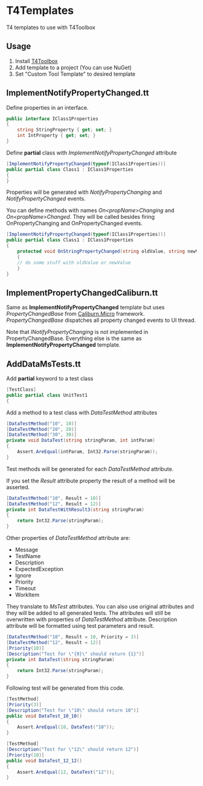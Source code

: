 T4Templates
===========

T4 templates to use with T4Toolbox

Usage
-----

1. Install [T4Toolbox](http://t4toolbox.codeplex.com/)
2. Add template to a project (You can use NuGet)
3. Set "Custom Tool Template" to desired template

ImplementNotifyPropertyChanged.tt
---------------------------------

Define properties in an interface.

```c#
public interface IClass1Properties
{
    string StringProperty { get; set; }
    int IntProperty { get; set; }
}
```    
Define **partial** class with *ImplementNotifyPropertyChanged* attribute

```c#
[ImplementNotifyPropertyChanged(typeof(IClass1Properties))]
public partial class Class1 : IClass1Properties
{
}
```    
Properties will be generated with *NotifyPropertyChanging* and *NotifyPropertyChanged* events.

You can define methods with names *On&lt;propName&gt;Changing* and *On&lt;propName&gt;Changed*. They will be called besides firing OnPropertyChanging and OnPropertyChanged events.
```c#
[ImplementNotifyPropertyChanged(typeof(IClass1Properties))]
public partial class Class1 : IClass1Properties
{
    protected void OnStringPropertyChanged(string oldValue, string newValue)
    {
    // do some stuff with oldValue or newValue
    }
}
```    

ImplementPropertyChangedCaliburn.tt
---------------------------------
Same as **ImplementNotifyPropertyChanged** template but uses *PropertyChangedBase* from [Caliburn.Micro](https://caliburnmicro.codeplex.com/) framework. *PropertyChangedBase* dispatches all property changed events to UI thread. 

Note that *INotifyPropertyChanging* is not implemented in PropertyChangedBase. Everything else is the same as **ImplementNotifyPropertyChanged** template.

AddDataMsTests.tt
-----------------

Add **partial** keyword to a test class

```c#
[TestClass]
public partial class UnitTest1
{
```
Add a method to a test class with *DataTestMethod* attributes

```c#
[DataTestMethod("10", 10)]
[DataTestMethod("20", 20)]
[DataTestMethod("30", 30)]
private void DataTest(string stringParam, int intParam)
{
    Assert.AreEqual(intParam, Int32.Parse(stringParam));
}
```    
Test methods will be generated for each *DataTestMethod* attribute.

If you set the *Result* attribute property the result of a method will be asserted.

```c#
[DataTestMethod("10", Result = 10)]
[DataTestMethod("12", Result = 12)]
private int DataTestWithResult3(string stringParam)
{
    return Int32.Parse(stringParam);
}
```
Other properties of *DataTestMethod* attribute are:
* Message
* TestName
* Description
* ExpectedException
* Ignore
* Priority
* Timeout
* WorkItem

They translate to *MsTest* attributes. You can also use original attributes and they will be added to all generated 
tests. The attributes will still be overwritten with properties of *DataTestMethod* attribute. 
Description attribute will be formatted using test parameters and result.

```c#
[DataTestMethod("10", Result = 10, Priority = 3)]
[DataTestMethod("12", Result = 12)]
[Priority(10)]
[Description("Test for \"{0}\" should return {1}")]
private int DataTest(string stringParam)
{
    return Int32.Parse(stringParam);
}
```
Following test will be generated from this code.

```c#
[TestMethod]
[Priority(3)]
[Description("Test for \"10\" should return 10")]
public void DataTest_10_10()
{
    Assert.AreEqual(10, DataTest("10"));
}

[TestMethod]
[Description("Test for \"12\" should return 12")]
[Priority(10)]
public void DataTest_12_12()
{
    Assert.AreEqual(12, DataTest("12"));
}
```
